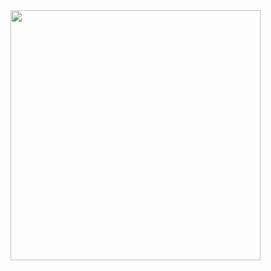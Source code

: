 <img align="center" width="400" src="https://github-readme-stats-ghoul072s-projects.vercel.app/api?username=Ghoul072&theme=transparent&show_icons=true&hide_border=true&hide_title=true&show=reviews&hide=issues" />
